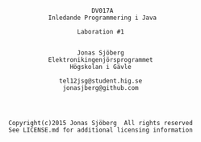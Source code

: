 
                           DV017A
               Inledande Programmering i Java

                       Laboration #1


                       Jonas Sjöberg
               Elektronikingenjörsprogrammet
                     Högskolan i Gävle

                  tel12jsg@student.hig.se
                   jonasjberg@github.com




    Copyright(c)2015 Jonas Sjöberg  All rights reserved
    See LICENSE.md for additional licensing information


